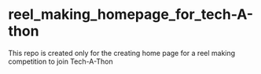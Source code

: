 # reel_making_homepage_for_tech-A-thon
This repo is created only for the creating home page for a reel making competition to join Tech-A-Thon 
